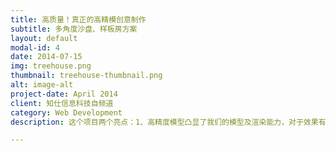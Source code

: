 ```yaml
---
title: 高质量！真正的高精模创意制作
subtitle: 多角度沙盘、样板房方案
layout: default
modal-id: 4
date: 2014-07-15
img: treehouse.png
thumbnail: treehouse-thumbnail.png
alt: image-alt
project-date: April 2014
client: 知仕信息科技自频道
category: Web Development
description: 这个项目两个亮点：1、高精度模型凸显了我们的模型及渲染能力，对于效果有比较高的要求可以和我们合作了～～2、首先从天空乘坐热气球俯瞰全景，再由户外到屋内的整个交互，整个流程自然衔接，同时完全和现实相同，每一个细节都考虑到位，确实比较不容易

---
```

